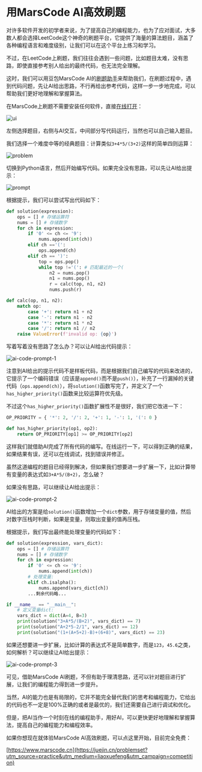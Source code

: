 # 用MarsCode AI高效刷题

对许多软件开发的初学者来说，为了提高自己的编程能力，也为了应对面试，大多数人都会选择LeetCode这个神奇的刷题平台，它提供了海量的算法题目，涵盖了各种编程语言和难度级别，让我们可以在这个平台上练习和学习。

不过，在LeetCode上刷题，我们往往会遇到一些问题，比如题目太难，没有思路，即使直接参考别人给出的最终代码，也无法完全理解。

这时，我们可以用豆包MarsCode AI的[刷题助手](https://juejin.cn/problemset?utm_source=practice&utm_medium=liaoxuefeng&utm_campaign=competition)来帮助我们，在刷题过程中，遇到代码问题，先让AI给出思路，不行再给出参考代码，这样一步一步地完成，可以帮助我们更好地理解和掌握算法。

在MarsCode上刷题不需要安装任何软件，直接[在线打开](https://juejin.cn/problemset?utm_source=practice&utm_medium=liaoxuefeng&utm_campaign=competition)：

![ui](ui.png)

左侧选择题目，右侧与AI交互，中间部分写代码运行，当然也可以自己输入题目。

我们选择一个难度中等的经典题目：计算类似`3+4*5/(3+2)`这样的简单四则运算：

![problem](problem.png)

切换到Python语言，然后开始编写代码。如果完全没有思路，可以先让AI给出提示：

![prompt](ai-prompt.png)

根据提示，我们可以尝试写出代码如下：

```python
def solution(expression):
    ops = [] # 存储运算符
    nums = [] # 存储数字
    for ch in expression:
        if '0' <= ch <= '9':
            nums.append(int(ch))
        elif ch =='(':
            ops.append(ch)
        elif ch == ')':
            top = ops.pop()
            while top !='(': # 匹配最近的一个(
                n2 = nums.pop()
                n1 = nums.pop()
                r = calc(top, n1, n2)
                nums.push(r)

def calc(op, n1, n2):
    match op:
        case '+': return n1 + n2
        case '-': return n1 - n2
        case '*': return n1 * n2
        case '/': return n1 // n2
    raise ValueError(f'invalid op: {op}')
```

写着写着没有思路了怎么办？可以让AI给出代码提示：

![ai-code-prompt-1](ai-code-prompt-1.png)

注意到AI给出的提示代码不是样板代码，而是根据我们自己编写的代码来改进的，它提示了一个编码错误（应该是`append()`而不是`push()`），补充了一行漏掉的关键代码（`ops.append(ch)`），将`solution()`函数写完了，并定义了一个`has_higher_priority()`函数来比较运算符优先级。

不过这个`has_higher_priority()`函数扩展性不是很好，我们把它改进一下：

```python
OP_PRIORITY = { '*': 2, '/': 2, '+': 1, '-': 1, '(': 0 }

def has_higher_priority(op1, op2):
    return OP_PRIORITY[op1] >= OP_PRIORITY[op2]
```

这样我们就借助AI完成了所有代码的编写。在线运行一下，可以得到正确的结果，如果结果有误，还可以在线调试，找到错误并修正。

虽然这道编程的题目已经得到解决，但如果我们想要进一步扩展一下，比如计算带有变量的表达式如`3+A*5/(B+2)`，怎么破？

如果没有思路，可以继续让AI给出提示：

![ai-code-prompt-2](ai-code-prompt-2.png)

AI给出的方案是给`solution()`函数增加一个`dict`参数，用于存储变量的值，然后对数字压栈时判断，如果是变量，则取出变量的值再压栈。

根据提示，我们写出最终能处理变量的代码如下：

```python
def solution(expression, vars_dict):
    ops = [] # 存储运算符
    nums = [] # 存储数字
    for ch in expression:
        if '0' <= ch <= '9':
            nums.append(int(ch))
        # 处理变量:
        elif ch.isalpha():
            nums.append(vars_dict[ch])
        ...剩余代码略...

if __name__ == "__main__":
    # 定义变量dict:
    vars_dict = dict(A=4, B=3)
    print(solution("3+A*5/(B+2)", vars_dict) == 7)
    print(solution("A+2*5-2/1", vars_dict) == 12)
    print(solution("(1+(A+5+2)-B)+(6+8)", vars_dict) == 23)
```

如果还想要进一步扩展，比如计算的表达式不是简单数字，而是`123`，`45.6`之类，如何解析？可以继续让AI给出提示：

![ai-code-prompt-3](ai-code-prompt-3.png)

可见，借助MarsCode AI刷题，不但有助于理清思路，还可以针对题目进行扩展，让我们的编程能力得到进一步提升。

当然，AI的能力也是有局限的，它并不能完全替代我们的思考和编程能力，它给出的代码也不一定是100%正确的或者是最优的，我们还需要自己进行调试和优化。

但是，把AI当作一个时刻在线的编程助手，用好AI，可以更快更好地理解和掌握算法，提高自己的编程能力和编程效率。

如果你想现在就体验MarsCode AI高效刷题，可以点这里开始，目前完全免费：

[https://www.marscode.cn](https://juejin.cn/problemset?utm_source=practice&utm_medium=liaoxuefeng&utm_campaign=competition)

